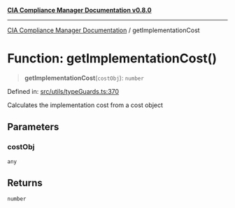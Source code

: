 [**CIA Compliance Manager Documentation v0.8.0**](../README.md)

***

[CIA Compliance Manager Documentation](../globals.md) / getImplementationCost

# Function: getImplementationCost()

> **getImplementationCost**(`costObj`): `number`

Defined in: [src/utils/typeGuards.ts:370](https://github.com/Hack23/cia-compliance-manager/blob/fa2f95f029cdcd192b3882a37d0d34753edcd349/src/utils/typeGuards.ts#L370)

Calculates the implementation cost from a cost object

## Parameters

### costObj

`any`

## Returns

`number`
